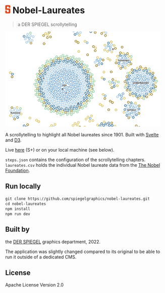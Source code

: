 # <img src="https://raw.githubusercontent.com/SPIEGEL-GUI/assets/master/logo_one_letter.svg" height="26" /> Nobel-Laureates

> a DER SPIEGEL scrollytelling

<img src="./public/preview.png" alt="Screenshot of the Nobel laureates scrollytelling" height="300"/>

A scrollytelling to highlight all Nobel laureates since 1901. Built with [Svelte](https://svelte.dev) and [D3](https://d3js.org).

Live [here](https://www.spiegel.de/wissenschaft/zirkel-der-genies-a-90c50289-30ac-4a4b-bc49-348676ce6687) (S+) or on your local machine (see below).

`steps.json` contains the configuration of the scrollytelling chapters. `laureates.csv` holds the individual Nobel laureate data from the [The Nobel Foundation](https://www.nobelprize.org/about/developer-zone-2/).

## Run locally

```
git clone https://github.com/spiegelgraphics/nobel-laureates.git
cd nobel-laureates
npm install
npm run dev
```


## Built by

the [DER SPIEGEL](https://www.spiegel.de) graphics department, 2022.

The application was slightly changed compared to its original to be able to run it outside of a dedicated CMS.


## License

Apache License Version 2.0